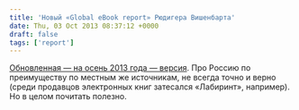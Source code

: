 ```yaml
---
title: 'Новый «Global eBook report» Рюдигера Вишенбарта'
date: Thu, 03 Oct 2013 08:37:12 +0000
draft: false
tags: ['report']
---
```


[Обновленная — на осень 2013 года — версия](http://www.global-ebook.com/). Про Россию по преимуществу по местным же источникам, не всегда точно и верно (среди продавцов электронных книг затесался «Лабиринт», например). Но в целом почитать полезно.